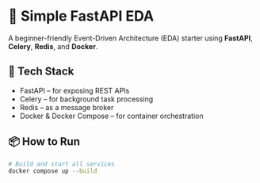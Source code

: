 # 🚀 Simple FastAPI EDA

A beginner-friendly Event-Driven Architecture (EDA) starter using **FastAPI**, **Celery**, **Redis**, and **Docker**.

## 🔧 Tech Stack

- FastAPI – for exposing REST APIs
- Celery – for background task processing
- Redis – as a message broker
- Docker & Docker Compose – for container orchestration

## 📦 How to Run

```bash
# Build and start all services
docker compose up --build
